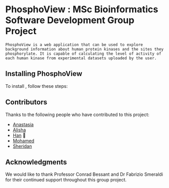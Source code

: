 # PhosphoView : MSc Bioinformatics Software Development Group Project

`PhosphoView is a web application that can be used to explore background information about human protein kinases and the sites they phosphorylate. It is capable of calculating the level of activity of each human kinase from experimental datasets uploaded by the user.`

## Installing PhosphoView

To install <PhosphoView>, follow these steps:


## Contributors

Thanks to the following people who have contributed to this project:

* [Anastasia](https://thumbs.gfycat.com/SorrowfulAncientGiantschnauzer-size_restricted.gif) 
* [Alisha](https://media.tenor.com/images/47851be5f91384a549945a5e8aa3d915/tenor.gif)
* [Han](https://i.kym-cdn.com/photos/images/original/001/101/482/d72.gif) 🐛
* [Mohamed](https://github.com/MO105) 
* [Sheridan](https://github.com/SheridanS97) 

## Acknowledgments

We would like to thank Professor Conrad Bessant and Dr Fabrizio Smeraldi for their continued support throughout this group project.
